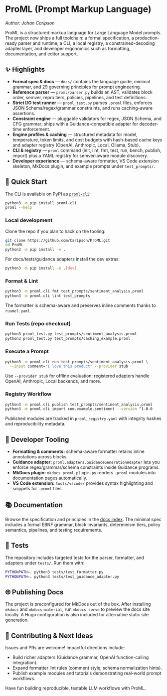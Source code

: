 # ProML (Prompt Markup Language)

*Author: Johan Caripson*

ProML is a structured markup language for Large Language Model prompts. The project now ships a full toolchain: a formal specification, a production-ready parser and runtime, a CLI, a local registry, a constrained-decoding adapter layer, and developer ergonomics such as formatting, documentation, and editor support.

## ✨ Highlights

- **Formal spec & docs** — `docs/` contains the language guide, minimal grammar, and 29 governing principles for prompt engineering.
- **Reference parser** — `proml/parser.py` builds an AST, validates block order, semver, repro tiers, policies, pipelines, and test definitions.
- **Strict I/O test runner** — `proml_test.py` parses `.proml` files, enforces JSON Schema/regex/grammar constraints, and runs caching-aware assertions.
- **Constraint engine** — pluggable validators for regex, JSON Schema, and CFG grammar; ships with a Guidance-compatible adapter for decoder-time enforcement.
- **Engine profiles & caching** — structured metadata for model, temperature, token limits, and cost budgets with hash-based cache keys and adapter registry (OpenAI, Anthropic, Local, Ollama, Stub).
- **CLI & registry** — `proml` command (init, lint, fmt, test, run, bench, publish, import) plus a YAML registry for semver-aware module discovery.
- **Developer experience** — schema-aware formatter, VS Code extension skeleton, MkDocs plugin, and example prompts under `test_prompts/`.

## 🚀 Quick Start

The CLI is available on PyPI as [`proml-cli`](https://pypi.org/project/proml-cli/):

```bash
python3 -m pip install proml-cli
proml --help
```

### Local development

Clone the repo if you plan to hack on the tooling:

```bash
git clone https://github.com/Caripson/ProML.git
cd ProML
python3 -m pip install -e .
```

For docs/tests/guidance adapters install the dev extras:

```bash
python3 -m pip install -e .[dev]
```

### Format & Lint

```bash
python3 -m proml.cli fmt test_prompts/sentiment_analysis.proml
python3 -m proml.cli lint test_prompts
```

The formatter is schema-aware and preserves inline comments thanks to `ruamel.yaml`.

### Run Tests (repo checkout)

```bash
python3 proml_test.py test_prompts/sentiment_analysis.proml
python3 proml_test.py test_prompts/caching_example.proml
```

### Execute a Prompt

```bash
python3 -m proml.cli run test_prompts/sentiment_analysis.proml \
  --input comment="I love this product" --provider stub
```

Use `--provider stub` for offline evaluation; registered adapters handle OpenAI, Anthropic, Local backends, and more.

### Registry Workflow

```bash
python3 -m proml.cli publish test_prompts/sentiment_analysis.proml
python3 -m proml.cli import com.example.sentiment --version ^1.0.0
```

Published modules are tracked in `proml_registry.yaml` with integrity hashes and reproducibility metadata.

## 🧰 Developer Tooling

- **Formatting & comments:** schema-aware formatter retains inline annotations across blocks.
- **Guidance adapter:** `proml.adapters.GuidanceGenerationAdapter` lets you enforce regex/grammar/schema constraints inside Guidance programs.
- **MkDocs plugin:** `mkdocs_proml_plugin.py` renders `.proml` modules into documentation pages automatically.
- **VS Code extension:** `tools/vscode/` provides syntax highlighting and snippets for `.proml` files.

## 📚 Documentation

Browse the specification and principles in the [docs index](./docs/index.md). The minimal spec includes a formal EBNF grammar, block invariants, determinism tiers, policy semantics, pipelines, and testing requirements.

## 🔬 Tests

The repository includes targeted tests for the parser, formatter, and adapters under `tests/`. Run them with:

```bash
PYTHONPATH=. python3 tests/test_formatter.py
PYTHONPATH=. python3 tests/test_guidance_adapter.py
```

## 🌐 Publishing Docs

The project is preconfigured for MkDocs out of the box. After installing `mkdocs` and `mkdocs-material`, run `mkdocs serve` to preview the docs site locally. A Hugo configuration is also included for alternative static site generation.

## 🙌 Contributing & Next Ideas

Issues and PRs are welcome! Impactful directions include:

- Build richer adapters (Guidance grammar, OpenAI function-calling integration).
- Expand formatter lint rules (comment style, schema normalization hints).
- Publish example modules and tutorials demonstrating real-world prompt workflows.

Have fun building reproducible, testable LLM workflows with ProML.
